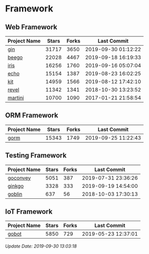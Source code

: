 # Framework

## Web Framework

| Project Name | Stars | Forks | Last Commit |
| ------------ | ----- | ----- | ----------- |
| [gin](https://github.com/gin-gonic/gin) | 31717 | 3650 | 2019-09-30 01:12:22 |
| [beego](https://github.com/astaxie/beego) | 22028 | 4467 | 2019-09-18 16:19:33 |
| [iris](https://github.com/kataras/iris) | 16256 | 1760 | 2019-09-16 05:07:04 |
| [echo](https://github.com/labstack/echo) | 15154 | 1387 | 2019-08-23 16:02:25 |
| [kit](https://github.com/go-kit/kit) | 14959 | 1566 | 2019-08-12 17:42:10 |
| [revel](https://github.com/revel/revel) | 11342 | 1341 | 2018-10-30 13:23:52 |
| [martini](https://github.com/go-martini/martini) | 10700 | 1090 | 2017-01-21 21:58:54 |

## ORM Framework

| Project Name | Stars | Forks | Last Commit |
| ------------ | ----- | ----- | ----------- |
| [gorm](https://github.com/jinzhu/gorm) | 15343 | 1749 | 2019-09-25 11:22:43 |

## Testing Framework

| Project Name | Stars | Forks | Last Commit |
| ------------ | ----- | ----- | ----------- |
| [goconvey](https://github.com/smartystreets/goconvey) | 5051 | 387 | 2019-07-31 23:36:26 |
| [ginkgo](https://github.com/onsi/ginkgo) | 3328 | 333 | 2019-09-19 14:54:00 |
| [goblin](https://github.com/franela/goblin) | 637 | 56 | 2018-10-03 17:30:13 |

## IoT Framework

| Project Name | Stars | Forks | Last Commit |
| ------------ | ----- | ----- | ----------- |
| [gobot](https://github.com/hybridgroup/gobot) | 5850 | 729 | 2019-05-23 12:37:01 |

*Update Date: 2019-09-30 13:03:18*